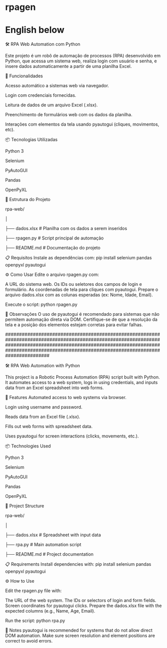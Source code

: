 # rpagen
# English below


🛠️ RPA Web Automation com Python

Este projeto é um robô de automação de processos (RPA) desenvolvido em Python, que acessa um sistema web, realiza login com usuário e senha, e insere dados automaticamente a partir de uma planilha Excel.

🚀 Funcionalidades

Acesso automático a sistemas web via navegador.

Login com credenciais fornecidas.

Leitura de dados de um arquivo Excel (.xlsx).

Preenchimento de formulários web com os dados da planilha.

Interações com elementos da tela usando pyautogui (cliques, movimentos, etc).

📦 Tecnologias Utilizadas

Python 3

Selenium

PyAutoGUI

Pandas

OpenPyXL

📁 Estrutura do Projeto

rpa-web/

│

├── dados.xlsx              # Planilha com os dados a serem inseridos

├── rpagen.py                  # Script principal de automação

├── README.md               # Documentação do projeto

📋 Requisitos
Instale as dependências com:
pip install selenium pandas openpyxl pyautogui

⚙️ Como Usar
Edite o arquivo rpagen.py com:

A URL do sistema web.
Os IDs ou seletores dos campos de login e formulário.
As coordenadas de tela para cliques com pyautogui.
Prepare o arquivo dados.xlsx com as colunas esperadas (ex: Nome, Idade, Email).

Execute o script:
python rpagen.py

🧠 Observações
O uso de pyautogui é recomendado para sistemas que não permitem automação direta via DOM.
Certifique-se de que a resolução da tela e a posição dos elementos estejam corretas para evitar falhas.


################################################################################################################################################################################################################################################

🛠️ RPA Web Automation with Python

This project is a Robotic Process Automation (RPA) script built with Python. It automates access to a web system, logs in using credentials, and inputs data from an Excel spreadsheet into web forms.

🚀 Features
Automated access to web systems via browser.

Login using username and password.

Reads data from an Excel file (.xlsx).

Fills out web forms with spreadsheet data.

Uses pyautogui for screen interactions (clicks, movements, etc.).

📦 Technologies Used

Python 3

Selenium

PyAutoGUI

Pandas

OpenPyXL

📁 Project Structure

rpa-web/

│

├── dados.xlsx              # Spreadsheet with input data

├── rpa.py                  # Main automation script

├── README.md               # Project documentation

📋 Requirements
Install dependencies with:
pip install selenium pandas openpyxl pyautogui

⚙️ How to Use

Edit the rpagen.py file with:

The URL of the web system.
The IDs or selectors of login and form fields.
Screen coordinates for pyautogui clicks.
Prepare the dados.xlsx file with the expected columns (e.g., Name, Age, Email).

Run the script:
python rpa.py

🧠 Notes
pyautogui is recommended for systems that do not allow direct DOM automation.
Make sure screen resolution and element positions are correct to avoid errors.
